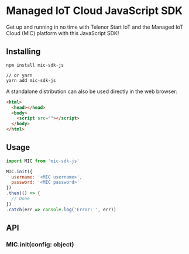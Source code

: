 # Managed IoT Cloud JavaScript SDK
Get up and running in no time with Telenor Start IoT and the Managed IoT Cloud (MIC) platform with this JavaScript SDK!

## Installing
```
npm install mic-sdk-js

// or yarn
yarn add mic-sdk-js
```

A standalone distribution can also be used directly in the web browser:
```html
<html>
  <head></head>
  <body>
    <script src=""></script>
  </body>
</html>
```

## Usage
```javascript
import MIC from 'mic-sdk-js'

MIC.init({
  username: '<MIC username>',
  password: '<MIC password>'
})
.then(() => {
  // Done
})
.catch(err => console.log('Error: ', err))
```

## API

### MIC.init(config: object)

Available config options:

```js
{
  // The MIC username
  username: '<MIC username>',

  // The MIC password
  password: '<MIC password>',

  // The MIC stack
  // This is optional and the default value
  // is 'startiot.mic.telenorconnexion.com'
  stack: 'startiot.mic.telenorconnexion.com'
}
```

This method must be called before any other methods are used.

**Return:** promise

---

### MIC.post(endpoint: string, body: object)

  * `endpoint`: the REST API endpoint
  * `body`: the REST API payload body

Call a REST API with the HTTP POST method.

**Return:** `response` promise

---

### MIC.get(endpoint: string, queryParams: object)

  * `endpoint`: the REST API endpoint
  * `queryParams`: the REST API query parameters

Call a REST API with the HTTP GET method.

**Return:** `response` promise

---

### MIC.elasticsearch(query: object)

  * `query`: an Elasticsearch query

Do an Elasticsearch query using the Elasticsearch API.

**Return:** `response` promise
